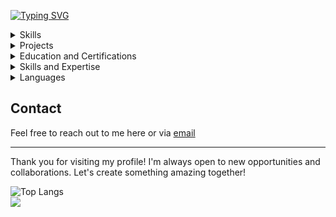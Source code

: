 [![Typing SVG](https://readme-typing-svg.demolab.com?font=Share+Tech+Mono&weight=500&size=24&duration=2000&pause=200&color=34F7C1&background=161B2200&width=435&lines=Hello!++%F0%9F%91%8B+;I+am+AG+%F0%9F%91%A8%E2%80%8D%E2%9A%95%EF%B8%8F%F0%9F%91%A8%E2%80%8D%F0%9F%92%BB;Welcome+to+my+profile+%F0%9F%91%A4;If+you+would+like+to;collaborate++%F0%9F%A4%9D;please+don't+hesitate+to+;reach+out+%E2%9C%89%EF%B8%8F+)](https://git.io/typing-svg)

<details>
  <summary>Skills</summary>
  <p align="center">
    <a href="https://skillicons.dev">
      <img src="https://skillicons.dev/icons?i=html,css,js" />
    </a>
    <br>
    <a href="https://skillicons.dev">
      <img src="https://skillicons.dev/icons?i=python,php,express" />
    </a>
    <br>
    <a href="https://skillicons.dev">
      <img src="https://skillicons.dev/icons?i=react,redux,nodejs,django,nextjs,bootstrap,jquery,d3,sass" />
    </a>
    <br>
    <a href="https://skillicons.dev">
      <img src="https://skillicons.dev/icons?i=mongodb,postgres,mysql,sqlite" />
    </a>
    <br>
    <a href="https://skillicons.dev">
      <img src="https://skillicons.dev/icons?i=git,github,heroku,codepen,windows" />
    </a>
    <br>
    <a href="https://skillicons.dev">
      <img src="https://skillicons.dev/icons?i=vscode,atom,neovim,pycharm" />
    </a>
    <br>
    <a href="https://skillicons.dev">
      <img src="https://skillicons.dev/icons?i=npm,regex" />
    </a>
    <br>
    <a href="https://skillicons.dev">
      <img src="https://skillicons.dev/icons?i=ps" />
    </a>
  </p>
</details>

<details>
<summary>Projects</summary>

Here are some of my projects hosted on various platforms:

### Full-Stack Projects

| Title | Description | Repository | Live Demo | Main Technology/Framework |
|-------|-------------|------------|-----------|---------------------------|
| MedLb | Full-stack application for a Medication and Pharmacies database. | [Repo Link](https://github.com/agmt92/MedLb) | [Live Demo](https://agmt92.pythonanywhere.com/) | <img src="https://skillicons.dev/icons?i=django,mysql,python,pycharm" />|
| NextJS Dashboard | A dashboard app based on a NextJS boilerplate | [Repo Link](https://github.com/agmt92/next-dashboard-app) | [Live Demo](https://next-dashboard-app-gray.vercel.app/) | <img src="https://skillicons.dev/icons?i=nextjs,postgres,typescript" />|


### Front-End Projects

| Title | Description | Repository | Live Demo | Main Technology/Framework |
|-------|-------------|------------|-----------|---------------------------|
| Drum Machine | A drum machine built using React. | [Repo Link](https://github.com/agmt92/drum-machine) | [Live Demo](https://agmt92.github.io/drum-machine/) | <img src="https://skillicons.dev/icons?i=react,redux,javascript"> |
| QT Machine | An app that random fetches quotes from an API. | [Repo Link](https://github.com/agmt92/qt_machine) | [Live Demo](https://agmt92.github.io/qt_machine/) | <img src="https://skillicons.dev/icons?i=react,nodejs,javascript"> |
| Markdown Previewer | A Markdown previewer built using React. | [Repo Link](https://github.com/agmt92/markdown-previewer) | [Live Demo](https://agmt92.github.io/markdown-previewer/) | <img src="https://skillicons.dev/icons?i=react,javascript"> |
| JavaScript Calculator | A calculator built using JavaScript, React, and Redux. | [Repo Link](https://github.com/agmt92/js-calculator) | [Live Demo](https://agmt92.github.io/js-calculator/) | <img src="https://skillicons.dev/icons?i=react,redux,javascript"> |
| US GDP Visualization | A D3.js project visualizing US GDP data. | [Repo Link](https://github.com/agmt92/us-gdp-d3) | [Live Demo](https://agmt92.github.io/us-gdp-d3/) | <img src="https://skillicons.dev/icons?i=d3,svg,javascript">|
| Kickstarter Pledges Treemap | A D3.js project visualizing Kickstarter pledges. | [Repo Link](https://github.com/agmt92/kickstarter-pledges-treamap-d3) | [Live Demo](https://agmt92.github.io/kickstarter-pledges-treamap-d3/) | <img src="https://skillicons.dev/icons?i=d3,svg,javascript"> |
| Heatmap | A D3.js project visualizing heatmap data. | [Repo Link](https://github.com/agmt92/heatmap-d3) | [Live Demo](https://agmt92.github.io/heatmap-d3/) | <img src="https://skillicons.dev/icons?i=d3,svg,javascript"> |
| US Education Map | A D3.js project visualizing US education data. | [Repo Link](https://github.com/agmt92/us-edu-map-d3) | [Live Demo](https://agmt92.github.io/us-edu-map-d3/) | <img src="https://skillicons.dev/icons?i=d3,svg,javascript"> |
| Cycling Doping Data | A D3.js project visualizing cycling doping data. | [Repo Link](https://github.com/agmt92/cycling-doping-d3) | [Live Demo](https://agmt92.github.io/cycling-doping-d3/) | <img src="https://skillicons.dev/icons?i=d3,svg,javascript"> |
| 30mins Clock (POMODORO) | A clock application built using React. | [Repo Link](https://github.com/agmt92/30mins-clock) | [Live Demo](https://agmt92.github.io/30mins-clock/) | <img src="https://skillicons.dev/icons?i=react,redux,javascript"> |

### Back-End Projects

| Title | Description | Repository | Live Demo | Main Technology/Framework |
|-------|-------------|------------|-----------|---------------------------|
| Request Header Parser | A microservice to parse request headers. | [Repo Link](https://github.com/agmt92/boilerplate-project-headerparser) | [Live Demo](https://headparser-513880413aff.herokuapp.com/) | <img src="https://skillicons.dev/icons?i=express,javascript"> |
| Timestamp Microservice | A microservice to convert timestamps. | [Repo Link](https://github.com/agmt92/boilerplate-project-timestamp) | [Live Demo](https://timestamp-microservice-aaa1392706ce.herokuapp.com/) | <img src="https://skillicons.dev/icons?i=express,javascript"> |
| Exercise Tracker | A microservice to track exercises. | [Repo Link](https://github.com/agmt92/-GitHub-b-boilerplate-project-exercisetracker-) | [Live Demo](https://exercise-tracker-hrk-2942297fa708.herokuapp.com/) | <img src="https://skillicons.dev/icons?i=express,javascript,mongodb"> |
| File Metadata Microservice | A microservice to get file metadata. | [Repo Link](https://github.com/agmt92/filemetadata-microservice) | [Live Demo](https://filemetada-microservice-0402d86def70.herokuapp.com/) |  <img src="https://skillicons.dev/icons?i=express,javascript,mongodb"> |
| URL Shortener | A microservice to shorten URLs. | [Repo Link](https://github.com/agmt92/boilerplate-project-urlshortener) | [Live Demo](https://cut-2c183dc1c6a9.herokuapp.com/) |  <img src="https://skillicons.dev/icons?i=express,javascript,mongodb"> |

### Quality Assurance with Advanced Node and Express Projects

| Title | Description | Repository | Live Demo | Main Technology/Framework |
|-------|-------------|------------|-----------|---------------------------|
| Metric-Imperial Converter | A web application to convert between metric and imperial units. | [Repo Link](https://github.com/agmt92/metric-imp-converter?tab=readme-ov-file) | [Live Demo](https://metricimp-converter-f60d333613cf.herokuapp.com/) | <img src="https://skillicons.dev/icons?i=nodejs,express,javascript"> |
| Issue Tracker | A web application to track issues. | [Repo Link](https://github.com/agmt92/issue-tracker) | [Live Demo](https://tranquil-bayou-97588-ed0d7e6ffb37.herokuapp.com/) | <img src="https://skillicons.dev/icons?i=nodejs,express,mongodb,javascript"> |
| Personal Book Library | A web application to manage a personal book library. | [Repo Link](https://github.com/agmt92/project-library) | [Live Demo](https://project-library-32705ad865b6.herokuapp.com/) | <img src="https://skillicons.dev/icons?i=nodejs,express,mongodb,javascript"> |
| Sudoku Solver | A web application to solve Sudoku puzzles. | [Repo Link](https://github.com/agmt92/sodoku-solver) | [Live Demo](https://sodoku-solver-8bd9620b34c6.herokuapp.com/) | <img src="https://skillicons.dev/icons?i=nodejs,express,javascript"> |
| American British Translator | A web application to translate text between American and British English. | [Repo Link](https://github.com/agmt92/us-brit-translator) | [Live Demo](https://eng-brit-translator-98c5db572423.herokuapp.com/) | <img src="https://skillicons.dev/icons?i=nodejs,express,javascript"> |

</details>


<details>
   <summary>Education and Certifications</summary>

### MOOCs

- **[Python for Everybody (PY4E)](https://www.coursera.org/specializations/python)** by Dr. Chuck Severance - University of Michigan
- **[Django for Everybody (DJ4E)](https://www.coursera.org/specializations/django)** by Dr. Chuck Severance - University of Michigan
- **[PostgreSQL for Everybody (PG4E)](https://www.coursera.org/specializations/postgresql-for-everybody)** by Dr. Chuck Severance - University of Michigan
- **[Web Applications for Everybody (WA4E)](https://www.coursera.org/specializations/web-applications)** by Dr. Chuck Severance - University of Michigan
- **[Web Design for Everybody (WD4E)](https://www.coursera.org/specializations/web-design)** by Colleen Van Lent - University of Michigan

### freeCodeCamp Certifications

- **[Responsive Web Design Certification](https://www.freecodecamp.org/certification/agmt/responsive-web-design)**: HTML, CSS
- **[JavaScript Algorithms and Data Structures (Beta) Certification](https://www.freecodecamp.org/certification/agmt/javascript-algorithms-and-data-structures)**: ES6 JS Fundamentals, Form Validation, DOM Manipulation, Data Structures, Date Objects, Local Storage, Recursion, RegEx, Array and Object Methods, Functional Programming, OOP, Fetch and Async Programming
- **[Front End Development Libraries Certification](https://www.freecodecamp.org/certification/agmt/front-end-development-libraries)**: Bootstrap, JQuery, SASS, React, Redux
- **[Data Visualization Certification](https://www.freecodecamp.org/certification/agmt/data-visualization)**: Data Visualization with D3, JSON APIs, AJAX
- **[Back End Development and APIs Certification](https://www.freecodecamp.org/certification/agmt/back-end-development-and-apis)**: Managing Packages with NPM, Node and Express, MongoDB and Mongoose.
- **[Quality Assurance Certification](https://www.freecodecamp.org/certification/agmt/quality-assurance-v7)**: Writing tests with Chai, advanced Node and Express concepts, Pug template engine, Passport authentication, Socket.io for real-time communication
- **Currently Learning**: Information Security, Expanding my TypeScript knowledge, creating my own website.

</details>



<details>
   <summary>Skills and Expertise</summary>

### Programming Languages

- **Python**: Extensive experience with Python, including web development with Django and data manipulation with Pandas.
- **JavaScript**: Proficient in JavaScript, including ES6+ features, and frameworks like React and D3.js.
- **HTML/CSS**: Strong understanding of HTML5 and CSS3, including responsive design principles.
- **SQL**: Knowledgeable in SQL, particularly PostgreSQL and MySQL.
- **Bash**: Comfortable with Bash scripting for automation and server management.
- **Git**: Proficient in using Git for version control.

### Areas of Expertise

- **Front-End Development**: Building responsive and interactive user interfaces using HTML, CSS, JavaScript, and front-end libraries like React.
- **Back-End Development**: Developing robust back-end systems using Django and Node.js.
- **Database Management**: Designing and managing databases using PostgreSQL and MySQL.
- **Data Visualization**: Creating dynamic and interactive data visualizations using D3.js and other JavaScript libraries.
- **Web Design**: Crafting aesthetically pleasing and user-friendly web designs.
- **Quality Assurance**: Ensuring the quality and reliability of web applications through testing and debugging.
- **Quality Assurance**: Writing tests with Chai to ensure applications work as expected, advanced Node and Express concepts, Pug template engine, Passport authentication, Socket.io for real-time communication.

</details> 
<details>
<summary>Languages</summary> 

- **English**: First Language
- **Arabic**: First Language
- **German**: B2
- **Portuguese**: B1
- **Russian**: B1
- **French**: A2

</details>

## Contact

Feel free to reach out to me here or via [email](mailto:agmt@dr.com)

---

Thank you for visiting my profile! I'm always open to new opportunities and collaborations. Let's create something amazing together!



![Top Langs](https://github-readme-stats.vercel.app/api/top-langs/?username=agmt92&layout=compact&show_icons=true&theme=highcontrast)  
<img src="https://now-play.vercel.app/api/generate?uid=536045d6-daf7-424d-81ef-52f52156d561&theme=dark" /> 
